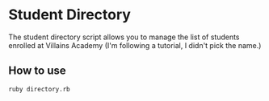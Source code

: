 # Student Directory #

The student directory script allows you to manage the list of students enrolled at Villains Academy (I'm following a tutorial, I didn't pick the name.)

## How to use ##

```shell
ruby directory.rb
```
